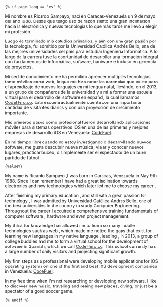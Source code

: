	{% if page.lang == 'es' %}

Mi nombre es Ricardo Sampayo, nací en Caracas-Venezuela un 9 de mayo del año 1988. Desde que tengo uso de razón siento una gran inclinación hacia la electrónica y nuevas tecnologías lo que más tarde me llevó a elegir mi profesión.

Luego de terminado mis estudios primarios, y aún con una gran pasión por la tecnología, fui admitido por la Universidad Católica Andrés Bello, una de las mejores universidades del país para estudiar Ingeniería Informática. A lo largo de la carrera tuve la oportunidad de desarrollar una formación integral con fundamentos de informática, software, hardware e incluso en gerencia de proyectos.

Mi sed de conocimiento me ha permitido aprender múltiples tecnologías tanto móviles como web, lo que me hizo notar las carencias que existe para el aprendizaje de nuevos lenguajes en mi lengua natal, llevándo, en el 2013, a un grupo de compañeros de la universidad y a mi a formar una escuela virtual para el desarrollo del software en español, la cual llamamos [CodeHero.co][1]. Esta escuela actualmente cuenta con una importante cantidad de visitantes diarios y con una proyección de crecimiento importante.

Mis primeros pasos como profesional fueron desarrollando aplicaciones móviles para sistemas operativos iOS en una de las primeras y mejores empresas de desarrollo iOS en Venezuela: [CodeFuel][2].

En mi tiempo libre cuando no estoy investigando o desarrollando nuevos software, me gusta descubrir nueva música, viajar y conocer nuevos lugares, practicar buceo, o simplemente ser el espectador de un buen partido de fútbol

	{%else%}

My name is Ricardo Sampayo ,I was born in Caracas, Venezuela in May 9th 1988. Since I can remember I have had a great inclination towards electronics and new technologies which later led me to choose my career .

After finishing my primary education , and still with a great passion for technology , I was admitted by Universidad Católica Andrés Bello, one of the best universities in the country to study Computer Engineering. Throughout the career I acquired  a comprehensive training fundamentals of computer software , hardware and even project management.

My thirst for knowledge has allowed me to learn so many mobile technologies such as web , which made me notice the gaps that exist for learning new languages ​​in my native language , leading , in 2013, a group of college buddies and me to form a virtual school for the development of software in Spanish, which we call [CodeHero.co][1]. This school currently has a large number of daily visitors and projecting significant growth.

My first steps as a professional were developing mobile applications for iOS operating systems on one of the first and best iOS development companies in Venezuela: [CodeFuel][2].

In my free time when I'm not researching or developing new software, I like to discover new music, traveling and seeing new places, diving, or just be a spectator of a good soccer game.

	{% endif %}

[1]:http://codehero.co/
[2]:http://codefuel.me/